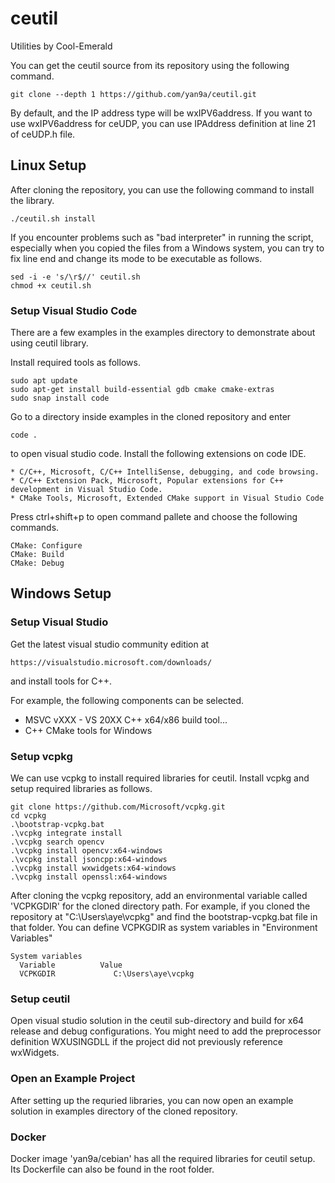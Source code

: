 # ceutil

Utilities by Cool-Emerald

You can get the ceutil source from its repository using the following command.

    git clone --depth 1 https://github.com/yan9a/ceutil.git

By default, and the IP address type will be wxIPV6address.
If you want to use wxIPV6address for ceUDP, you can use IPAddress definition at line 21 of ceUDP.h file.

## Linux Setup

After cloning the repository, you can use the following command to install the library.

    ./ceutil.sh install

If you encounter problems such as "bad interpreter" in running the script, especially when you copied the files from a Windows system, you can try to fix line end and change its mode to be executable as follows.

    sed -i -e 's/\r$//' ceutil.sh
    chmod +x ceutil.sh

### Setup Visual Studio Code

There are a few examples in the examples directory to demonstrate about using ceutil library.

Install required tools as follows.

    sudo apt update
    sudo apt-get install build-essential gdb cmake cmake-extras
    sudo snap install code

Go to a directory inside examples in the cloned repository and enter

    code .

to open visual studio code. Install the following extensions on code IDE.

    * C/C++, Microsoft, C/C++ IntelliSense, debugging, and code browsing.
    * C/C++ Extension Pack, Microsoft, Popular extensions for C++ development in Visual Studio Code.
    * CMake Tools, Microsoft, Extended CMake support in Visual Studio Code

Press ctrl+shift+p to open command pallete and choose the following commands.

    CMake: Configure
    CMake: Build
    CMake: Debug

## Windows Setup


### Setup Visual Studio  

Get the latest visual studio community edition at 

    https://visualstudio.microsoft.com/downloads/

and install tools for C++.

For example, the following components can be selected.

 * MSVC vXXX - VS 20XX C++ x64/x86 build tool...
 * C++ CMake tools for Windows

### Setup vcpkg

We can use vcpkg to install required libraries for ceutil. Install vcpkg and setup required libraries as follows.
    
    git clone https://github.com/Microsoft/vcpkg.git
    cd vcpkg
    .\bootstrap-vcpkg.bat
    .\vcpkg integrate install
    .\vcpkg search opencv
    .\vcpkg install opencv:x64-windows
    .\vcpkg install jsoncpp:x64-windows
    .\vcpkg install wxwidgets:x64-windows
    .\vcpkg install openssl:x64-windows

After cloning the vcpkg repository, add an environmental variable called 'VCPKGDIR' for the cloned directory path. For example, if you cloned the repository at "C:\Users\aye\vcpkg" and find the bootstrap-vcpkg.bat file in that folder. You can define VCPKGDIR as system variables in "Environment Variables"

    System variables
      Variable          Value
      VCPKGDIR             C:\Users\aye\vcpkg   

### Setup ceutil 

Open visual studio solution in the ceutil sub-directory and build for x64 release and debug configurations.
You might need to add the preprocessor definition WXUSINGDLL if the project did not previously reference wxWidgets.

### Open an Example Project

After setting up the requried libraries, you can now open an example solution in examples directory of the cloned repository.

### Docker

Docker image 'yan9a/cebian' has all the required libraries for ceutil setup. Its Dockerfile can also be found in the root folder.